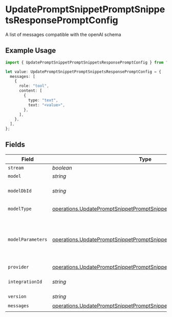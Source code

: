 # UpdatePromptSnippetPromptSnippetsResponsePromptConfig

A list of messages compatible with the openAI schema

## Example Usage

```typescript
import { UpdatePromptSnippetPromptSnippetsResponsePromptConfig } from "@orq-ai/node/models/operations";

let value: UpdatePromptSnippetPromptSnippetsResponsePromptConfig = {
  messages: [
    {
      role: "tool",
      content: [
        {
          type: "text",
          text: "<value>",
        },
      ],
    },
  ],
};
```

## Fields

| Field                                                                                                                                                      | Type                                                                                                                                                       | Required                                                                                                                                                   | Description                                                                                                                                                |
| ---------------------------------------------------------------------------------------------------------------------------------------------------------- | ---------------------------------------------------------------------------------------------------------------------------------------------------------- | ---------------------------------------------------------------------------------------------------------------------------------------------------------- | ---------------------------------------------------------------------------------------------------------------------------------------------------------- |
| `stream`                                                                                                                                                   | *boolean*                                                                                                                                                  | :heavy_minus_sign:                                                                                                                                         | N/A                                                                                                                                                        |
| `model`                                                                                                                                                    | *string*                                                                                                                                                   | :heavy_minus_sign:                                                                                                                                         | N/A                                                                                                                                                        |
| `modelDbId`                                                                                                                                                | *string*                                                                                                                                                   | :heavy_minus_sign:                                                                                                                                         | The id of the resource                                                                                                                                     |
| `modelType`                                                                                                                                                | [operations.UpdatePromptSnippetPromptSnippetsResponseModelType](../../models/operations/updatepromptsnippetpromptsnippetsresponsemodeltype.md)             | :heavy_minus_sign:                                                                                                                                         | The type of the model                                                                                                                                      |
| `modelParameters`                                                                                                                                          | [operations.UpdatePromptSnippetPromptSnippetsResponseModelParameters](../../models/operations/updatepromptsnippetpromptsnippetsresponsemodelparameters.md) | :heavy_minus_sign:                                                                                                                                         | Model Parameters: Not all parameters apply to every model                                                                                                  |
| `provider`                                                                                                                                                 | [operations.UpdatePromptSnippetPromptSnippetsResponseProvider](../../models/operations/updatepromptsnippetpromptsnippetsresponseprovider.md)               | :heavy_minus_sign:                                                                                                                                         | N/A                                                                                                                                                        |
| `integrationId`                                                                                                                                            | *string*                                                                                                                                                   | :heavy_minus_sign:                                                                                                                                         | The id of the resource                                                                                                                                     |
| `version`                                                                                                                                                  | *string*                                                                                                                                                   | :heavy_minus_sign:                                                                                                                                         | N/A                                                                                                                                                        |
| `messages`                                                                                                                                                 | [operations.UpdatePromptSnippetPromptSnippetsResponseMessages](../../models/operations/updatepromptsnippetpromptsnippetsresponsemessages.md)[]             | :heavy_check_mark:                                                                                                                                         | N/A                                                                                                                                                        |
